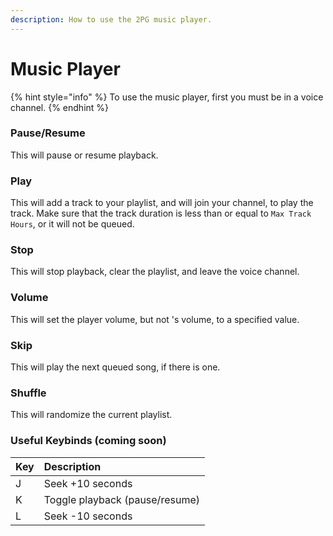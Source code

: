 ```yaml
---
description: How to use the 2PG music player.
---
```


# Music Player



{% hint style="info" %}
To use the music player, first you must be in a voice channel.
{% endhint %}

### Pause/Resume

This will pause or resume playback.

### Play

This will add a track to your playlist, and  will join your channel, to play the track. Make sure that the track duration is less than or equal to `Max Track Hours`, or it will not be queued.

### Stop

This will stop playback, clear the playlist, and leave the voice channel.

### Volume

This will set the player volume, but not 's volume, to a specified value.

### Skip

This will play the next queued song, if there is one.

### Shuffle

This will randomize the current playlist.

### Useful Keybinds \(coming soon\)

| Key | Description |
| :--- | :--- |
| J | Seek +10 seconds |
| K | Toggle playback \(pause/resume\) |
| L | Seek -10 seconds |


